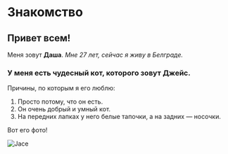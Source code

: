 # Знакомство

## Привет всем!
Меня зовут **Даша**.
_Мне 27 лет, сейчас я живу в Белграде._

### У меня есть чудесный кот, которого зовут Джейс.

Причины, по которым я его люблю:
1. Просто потому, что он есть.
2. Он очень добрый и умный кот.
3. На передних лапках у него белые тапочки, а на задних — носочки.

Вот его фото!

![Jace](https://i.ibb.co/Np7tkrf/Jace.jpg)
